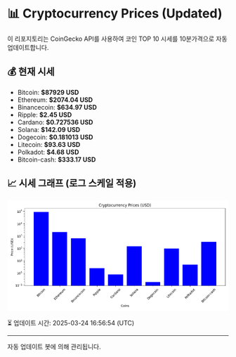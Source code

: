 
# 📊 Cryptocurrency Prices (Updated)

이 리포지토리는 CoinGecko API를 사용하여 코인 TOP 10 시세를 10분가격으로 자동 업데이트합니다.

## 💰 현재 시세
- Bitcoin: **$87929 USD**
- Ethereum: **$2074.04 USD**
- Binancecoin: **$634.97 USD**
- Ripple: **$2.45 USD**
- Cardano: **$0.727536 USD**
- Solana: **$142.09 USD**
- Dogecoin: **$0.181013 USD**
- Litecoin: **$93.63 USD**
- Polkadot: **$4.68 USD**
- Bitcoin-cash: **$333.17 USD**

## 📈 시세 그래프 (로그 스케일 적용)
![Crypto Prices](crypto_prices.png)

⏳ 업데이트 시간: 2025-03-24 16:56:54 (UTC)

---
자동 업데이트 봇에 의해 관리됩니다.
